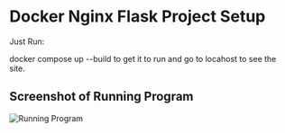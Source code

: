 # Docker Nginx Flask Project Setup

Just Run:

docker compose up --build to get it to run and go to locahost to see the site.

## Screenshot of Running Program

![Running Program](screenshots/docker-ngnix.png)

